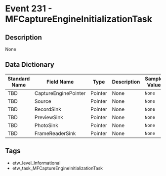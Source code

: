 # Event 231 - MFCaptureEngineInitializationTask

## Description
None

## Data Dictionary
|Standard Name|Field Name|Type|Description|Sample Value|
|---|---|---|---|---|
|TBD|CaptureEnginePointer|Pointer|None|`None`|
|TBD|Source|Pointer|None|`None`|
|TBD|RecordSink|Pointer|None|`None`|
|TBD|PreviewSink|Pointer|None|`None`|
|TBD|PhotoSink|Pointer|None|`None`|
|TBD|FrameReaderSink|Pointer|None|`None`|

## Tags
* etw_level_Informational
* etw_task_MFCaptureEngineInitializationTask